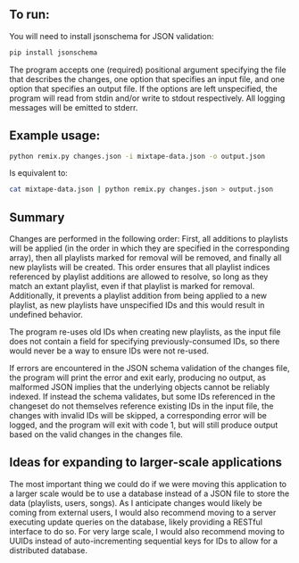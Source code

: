 ## To run:

You will need to install jsonschema for JSON validation:

```sh
pip install jsonschema
```

The program accepts one (required) positional argument specifying the file
that describes the changes, one option that specifies an input file, and one
option that specifies an output file. If the options are left unspecified,
the program will read from stdin and/or write to stdout respectively. All
logging messages will be emitted to stderr.

## Example usage:

```sh
python remix.py changes.json -i mixtape-data.json -o output.json
```

Is equivalent to:

```sh
cat mixtape-data.json | python remix.py changes.json > output.json
```

## Summary

Changes are performed in the following order: First, all additions to playlists
will be applied (in the order in which they are specified in the corresponding
array), then all playlists marked for removal will be removed, and finally all
new playlists will be created. This order ensures that all playlist indices
referenced by playlist additions are allowed to resolve, so long as they match
an extant playlist, even if that playlist is marked for removal. Additionally,
it prevents a playlist addition from being applied to a new playlist, as new
playlists have unspecified IDs and this would result in undefined behavior.

The program re-uses old IDs when creating new playlists, as the input file does
not contain a field for specifying previously-consumed IDs, so there would
never be a way to ensure IDs were not re-used.

If errors are encountered in the JSON schema validation of the changes file, the
program will print the error and exit early, producing no output, as malformed 
JSON implies that the underlying objects cannot be reliably indexed. If instead
the schema validates, but some IDs referenced in the changeset do not themselves
reference existing IDs in the input file, the changes with invalid IDs will be
skipped, a corresponding error will be logged, and the program will exit with
code 1, but will still produce output based on the valid changes in the changes
file.

## Ideas for expanding to larger-scale applications

The most important thing we could do if we were moving this application to a
larger scale would be to use a database instead of a JSON file to store the
data (playlists, users, songs). As I anticipate changes would likely be coming
from external users, I would also recommend moving to a server executing update
queries on the database, likely providing a RESTful interface to do so.
For very large scale, I would also recommend moving to UUIDs instead of
auto-incrementing sequential keys for IDs to allow for a distributed database.